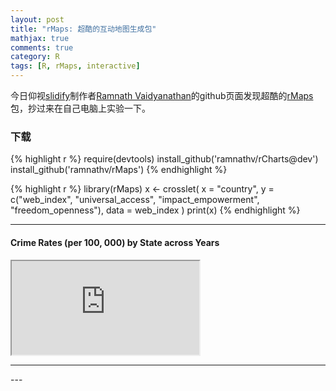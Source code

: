 ```yaml
---
layout: post
title: "rMaps: 超酷的互动地图生成包"
mathjax: true
comments: true
category: R
tags: [R, rMaps, interactive]
---
```


今日仰视[slidify](https://github.com/ramnathv/slidify)制作者[Ramnath Vaidyanathan](https://github.com/ramnathv)的github页面发现超酷的[rMaps](https://github.com/ramnathv/rMaps)包，抄过来在自己电脑上实验一下。


### 下载

{% highlight r %}
require(devtools)
install_github('ramnathv/rCharts@dev')
install_github('ramnathv/rMaps')
{% endhighlight %}


{% highlight r %}
library(rMaps)
x <- crosslet(
  x = "country", 
  y = c("web_index", "universal_access", "impact_empowerment", "freedom_openness"),
  data = web_index
)
print(x)
{% endhighlight %}


<hr/>

#### Crime Rates (per 100, 000) by State across Years
<iframe src='https://winterwang.github.io/_posts/fig/mymap.html' scrolling='no' seamless class='rChart datamaps' id=iframe-chart_1></iframe>

<hr/>
---
